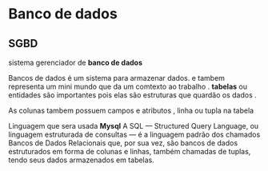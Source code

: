 # Banco de dados 

## SGBD 
sistema gerenciador de **banco de dados** 

 
Bancos de dados é um sistema para armazenar dados. e tambem representa um mini mundo que da um comtexto ao trabalho .
**tabelas**  ou entidades são importantes pois elas são estruturas que quardão os dados . 

As colunas tambem possuem campos e atributos , linha ou tupla na tabela  

Linguagem que sera usada **Mysql** A SQL — Structured Query Language, ou linguagem estruturada de consultas — é a linguagem padrão dos chamados Bancos de Dados Relacionais que, por sua vez, são bancos de dados estruturados em forma de colunas e linhas, também chamadas de tuplas, tendo seus dados armazenados em tabelas.